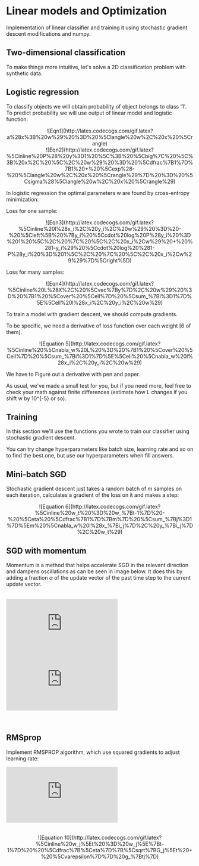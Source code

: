 
# Linear models and Optimization

Implementation of linear classifier and training it using stochastic gradient descent modifications and numpy.

## Two-dimensional classification

To make things more intuitive, let's solve a 2D classification problem with synthetic data.

## Logistic regression

To classify objects we will obtain probability of object belongs to class '1'. To predict probability we will use output of linear model and logistic function:
<br>
<p style="text-align: center;">
<!-- $$ a(x; w) = \langle w, x \rangle $$ -->
<!--$$ $$ -->
![Eqn1](http://latex.codecogs.com/gif.latex?a%28x%3B%20w%29%20%3D%20%5Clangle%20w%2C%20x%20%5Crangle)
  <br>
![Eqn2](http://latex.codecogs.com/gif.latex?%5Cinline%20P%28%20y%3D1%20%5C%3B%20%5Cbig%7C%20%5C%3B%20x%2C%20%5C%2C%20w%29%20%3D%20%5Cdfrac%7B1%7D%7B1%20&plus;%20%5Cexp%28-%20%5Clangle%20w%2C%20x%20%5Crangle%29%7D%20%3D%20%5Csigma%28%5Clangle%20w%2C%20x%20%5Crangle%29)
</p>

In logistic regression the optimal parameters w are found by cross-entropy minimization:

Loss for one sample: 
<br>
<p style="text-align: center;">
<!-- $$ l(x_i, y_i, w) = - \left[ {y_i \cdot log P(y_i = 1 \, | \, x_i,w) + (1-y_i) \cdot log (1-P(y_i = 1\, | \, x_i,w))}\right] $$ -->
![Eqn3](http://latex.codecogs.com/gif.latex?%5Cinline%20l%28x_i%2C%20y_i%2C%20w%29%20%3D%20-%20%5Cleft%5B%20%7By_i%20%5Ccdot%20log%20P%28y_i%20%3D%201%20%5C%2C%20%7C%20%5C%2C%20x_i%2Cw%29%20&plus;%20%281-y_i%29%20%5Ccdot%20log%20%281-P%28y_i%20%3D%201%5C%2C%20%7C%20%5C%2C%20x_i%2Cw%29%29%7D%5Cright%5D)
</p>

Loss for many samples: <!-- $$ L(X, \vec{y}, w) =  {1 \over \ell} \sum_{i=1}^\ell l(x_i, y_i, w) $$  -->
<br>
<p style="text-align: center;">
![Eqn4](http://latex.codecogs.com/gif.latex?%5Cinline%20L%28X%2C%20%5Cvec%7By%7D%2C%20w%29%20%3D%20%7B1%20%5Cover%20%5Cell%7D%20%5Csum_%7Bi%3D1%7D%5E%5Cell%20l%28x_i%2C%20y_i%2C%20w%29)
</p>


To train a model with gradient descent, we should compute gradients.

To be specific, we need a derivative of loss function over each weight [6 of them].
<br>
<p style="text-align: center;">
<!-- $$ \nabla_w L = {1 \over \ell} \sum_{i=1}^\ell \nabla_w l(x_i, y_i, w) $$   -->
![Equation 5](http://latex.codecogs.com/gif.latex?%5Cinline%20%5Cnabla_w%20L%20%3D%20%7B1%20%5Cover%20%5Cell%7D%20%5Csum_%7Bi%3D1%7D%5E%5Cell%20%5Cnabla_w%20l%28x_i%2C%20y_i%2C%20w%29)
</p>

We have to Figure out a derivative with pen and paper. 

As usual, we've made a small test for you, but if you need more, feel free to check your math against finite differences (estimate how L changes if you shift w by 10^{-5} or so).

## Training
In this section we'll use the functions you wrote to train our classifier using stochastic gradient descent.

You can try change hyperparameters like batch size, learning rate and so on to find the best one, but use our hyperparameters when fill answers.

## Mini-batch SGD

Stochastic gradient descent just takes a random batch of $m$ samples on each iteration, calculates a gradient of the loss on it and makes a step:
<br>
<p style="text-align: center;">
<!-- $$ w_t = w_{t-1} - \eta \dfrac{1}{m} \sum_{j=1}^m \nabla_w l(x_{i_j}, y_{i_j}, w_t) $$  -->
![Equation 6](http://latex.codecogs.com/gif.latex?%5Cinline%20w_t%20%3D%20w_%7Bt-1%7D%20-%20%5Ceta%20%5Cdfrac%7B1%7D%7Bm%7D%20%5Csum_%7Bj%3D1%7D%5Em%20%5Cnabla_w%20l%28x_%7Bi_j%7D%2C%20y_%7Bi_j%7D%2C%20w_t%29)
</p>

## SGD with momentum

Momentum is a method that helps accelerate SGD in the relevant direction and dampens oscillations as can be seen in image below. It does this by adding a fraction $\alpha$ of the update vector of the past time step to the current update vector.
<br>
<br>
<p style="text-align: center;">
<!-- $$ \nu_t = \alpha \nu_{t-1} + \eta\dfrac{1}{m} \sum_{j=1}^m \nabla_w l(x_{i_j}, y_{i_j}, w_t) $$ -->
<!-- $$ w_t = w_{t-1} - \nu_t$$-->

![Equation 7](http://latex.codecogs.com/gif.latex?%5Cinline%20%5Cnu_t%20%3D%20%5Calpha%20%5Cnu_%7Bt-1%7D%20&plus;%20%5Ceta%5Cdfrac%7B1%7D%7Bm%7D%20%5Csum_%7Bj%3D1%7D%5Em%20%5Cnabla_w%20l%28x_%7Bi_j%7D%2C%20y_%7Bi_j%7D%2C%20w_t%29)
![Equation 8](http://latex.codecogs.com/gif.latex?%5Cinline%20w_t%20%3D%20w_%7Bt-1%7D%20-%20%5Cnu_t)
</p>

<br>

## RMSprop

Implement RMSPROP algorithm, which use squared gradients to adjust learning rate:
<br>
<p style="text-align: center;">
<!-- $$ G_j^t = \alpha G_j^{t-1} + (1 - \alpha) g_{tj}^2 $$-->
<!-- $$ w_j^t = w_j^{t-1} - \dfrac{\eta}{\sqrt{G_j^t + \varepsilon}} g_{tj} $$-->

![Equation 09](http://latex.codecogs.com/gif.latex?%5Cinline%20G_j%5Et%20%3D%20%5Calpha%20G_j%5E%7Bt-1%7D%20&plus;%20%281%20-%20%5Calpha%29%20g_%7Btj%7D%5E2)
</p>

<p style="text-align: center;">
<br>
![Equation 10](http://latex.codecogs.com/gif.latex?%5Cinline%20w_j%5Et%20%3D%20w_j%5E%7Bt-1%7D%20%20%5Cdfrac%7B%5Ceta%7D%7B%5Csqrt%7BG_j%5Et%20&plus;%20%5Cvarepsilon%7D%7D%20g_%7Btj%7D)
</p>

